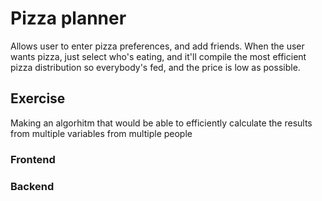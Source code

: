 # Pizza planner

Allows user to enter pizza preferences, and add friends. When the user wants pizza, just select who's eating, and it'll compile the most efficient pizza distribution so everybody's fed, and the price is low as possible.

## Exercise

Making an algorhitm that would be able to efficiently calculate the results from multiple variables from multiple people

### Frontend

### Backend